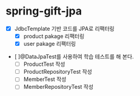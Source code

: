 # spring-gift-jpa
- [x] JdbcTemplate 기반 코드를 JPA로 리팩터링
  - [x] product pakage 리팩터링
  - [x] user pakage 리팩터링
- [ ]@DataJpaTest를 사용하여 학습 테스트를 해 본다.
  - [ ] ProductTest 작성
  - [ ] ProductRepositoryTest 작성
  - [ ] MemberTest 작성
  - [ ] MemberRepositoryTest 작성